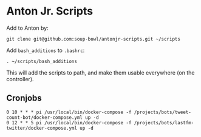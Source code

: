# Anton Jr. Scripts
Add to Anton by:
```
git clone git@github.com:soup-bowl/antonjr-scripts.git ~/scripts
```

Add `bash_additions` to `.bashrc`:
```
. ~/scripts/bash_additions
```

This will add the scripts to path, and make them usable everywhere (on the controller).

## Cronjobs
```
0 10 * * * pi /usr/local/bin/docker-compose -f /projects/bots/tweet-count-bot/docker-compose.yml up -d
0 12 * * 5 pi /usr/local/bin/docker-compose -f /projects/bots/lastfm-twitter/docker-compose.yml up -d
```
